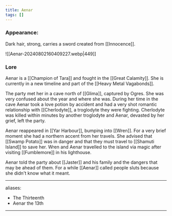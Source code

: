 ```yaml
---
title: Aenar
tags: []
---
```

### Appearance: 
Dark hair, strong, carries a sword created from [[Innocence]]. 

![[Aenar-20240802160409227.webp|449]]
### Lore
Aenar is a [[Champion of Tara]] and fought in the [[Great Calamity]]. She is currently in a new timeline and part of the [[Heavy Metal Vagabonds]]. 

The party met her in a cave north of [[Glima]], captured by Ogres. She was very confused about the year and where she was. During her time in the cave Aenar took a love potion by accident and had a very shot romantic relationship with [[Cherlodyte]], a troglodyte they were fighting. Cherlodyte was killed within minutes by another troglodyte and Aenar, devasted by her grief, left the party. 

Aenar reappeared in [[Yar Harbour]], bumping into [[Wren]]. For a very brief moment she had a northern accent from her travels. She advised that [[Swamp Potato]] was in danger and that they must travel to [[Shamuti Island]] to save her. Wren and Aenar travelled to the island via magic after visiting [[Fumblemore]] in his lighthouse.

Aenar told the party about [[Jaster]] and his family and the dangers that may be ahead of them. For a while [[Aenar]] called people sluts because she didn't know what it meant. 

--- 
aliases: 
- The Thirteenth
- Aenar the 13th
---